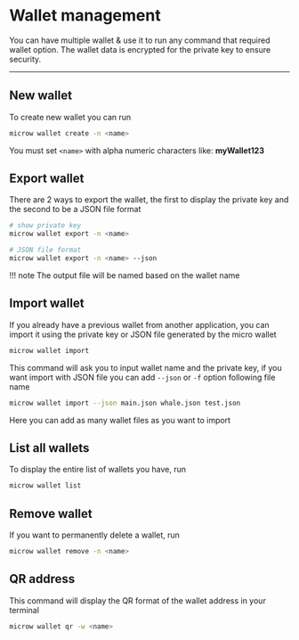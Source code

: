 # Wallet management
You can have multiple wallet & use it to run any command that required wallet option. The wallet data is encrypted for the private key to ensure security.

---

## New wallet
To create new wallet you can run
```bash
microw wallet create -n <name>
```
You must set `<name>` with alpha numeric characters like: **myWallet123**

## Export wallet
There are 2 ways to export the wallet, the first to display the private key and the second to be a JSON file format
```bash
# show private key
microw wallet export -n <name>

# JSON file format
microw wallet export -n <name> --json
```

!!! note
	The output file will be named based on the wallet name

## Import wallet
If you already have a previous wallet from another application, you can import it using the private key or JSON file generated by the micro wallet
```bash
microw wallet import
```
This command will ask you to input wallet name and the private key, if you want import with JSON file you can add `--json` or `-f` option following file name
```bash
microw wallet import --json main.json whale.json test.json
```
Here you can add as many wallet files as you want to import

## List all wallets
To display the entire list of wallets you have, run
```bash
microw wallet list
```

## Remove wallet
If you want to permanently delete a wallet, run
```bash
microw wallet remove -n <name>
```

## QR address
This command will display the QR format of the wallet address in your terminal
```bash
microw wallet qr -w <name>
```

